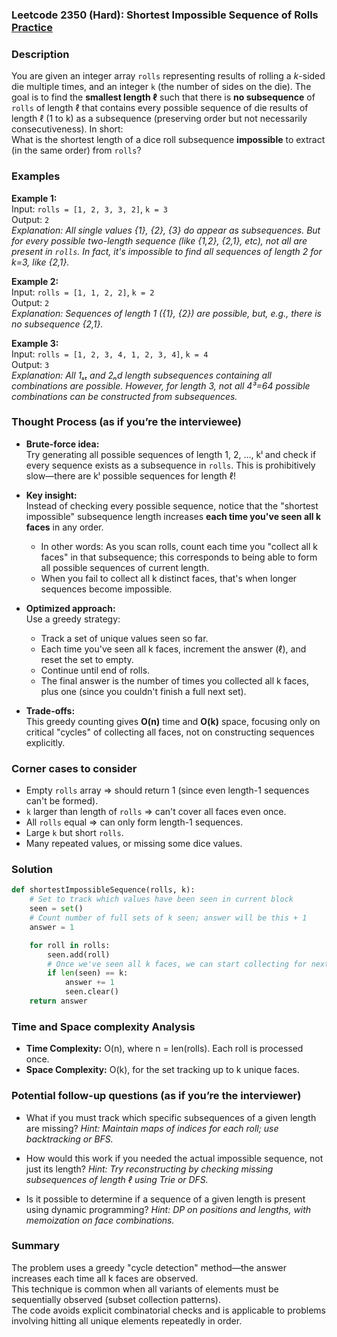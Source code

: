 ### Leetcode 2350 (Hard): Shortest Impossible Sequence of Rolls [Practice](https://leetcode.com/problems/shortest-impossible-sequence-of-rolls)

### Description  
You are given an integer array `rolls` representing results of rolling a *k*-sided die multiple times, and an integer `k` (the number of sides on the die). The goal is to find the **smallest length ℓ** such that there is **no subsequence** of `rolls` of length ℓ that contains every possible sequence of die results of length ℓ (1 to k) as a subsequence (preserving order but not necessarily consecutiveness). In short:  
What is the shortest length of a dice roll subsequence **impossible** to extract (in the same order) from `rolls`?

### Examples  

**Example 1:**  
Input: `rolls = [1, 2, 3, 3, 2]`, `k = 3`  
Output: `2`  
*Explanation: All single values {1}, {2}, {3} do appear as subsequences. But for every possible two-length sequence (like {1,2}, {2,1}, etc), not all are present in `rolls`. In fact, it's impossible to find all sequences of length 2 for k=3, like {2,1}.*

**Example 2:**  
Input: `rolls = [1, 1, 2, 2]`, `k = 2`  
Output: `2`  
*Explanation: Sequences of length 1 ({1}, {2}) are possible, but, e.g., there is no subsequence {2,1}.*

**Example 3:**  
Input: `rolls = [1, 2, 3, 4, 1, 2, 3, 4]`, `k = 4`  
Output: `3`  
*Explanation: All 1ₛₜ and 2ₙd length subsequences containing all combinations are possible. However, for length 3, not all 4³=64 possible combinations can be constructed from subsequences.*

### Thought Process (as if you’re the interviewee)  
- **Brute-force idea:**  
  Try generating all possible sequences of length 1, 2, ..., kˡ and check if every sequence exists as a subsequence in `rolls`. This is prohibitively slow—there are kˡ possible sequences for length ℓ!

- **Key insight:**  
  Instead of checking every possible sequence, notice that the "shortest impossible" subsequence length increases **each time you've seen all k faces** in any order.  
  * In other words: As you scan rolls, count each time you "collect all k faces" in that subsequence; this corresponds to being able to form all possible sequences of current length.
  * When you fail to collect all k distinct faces, that's when longer sequences become impossible.

- **Optimized approach:**  
  Use a greedy strategy:
    - Track a set of unique values seen so far.
    - Each time you've seen all k faces, increment the answer (ℓ), and reset the set to empty.
    - Continue until end of rolls.
    - The final answer is the number of times you collected all k faces, plus one (since you couldn't finish a full next set).

- **Trade-offs:**  
  This greedy counting gives **O(n)** time and **O(k)** space, focusing only on critical "cycles" of collecting all faces, not on constructing sequences explicitly.

### Corner cases to consider  
- Empty `rolls` array ⇒ should return 1 (since even length-1 sequences can't be formed).
- `k` larger than length of `rolls` ⇒ can't cover all faces even once.
- All `rolls` equal ⇒ can only form length-1 sequences.
- Large `k` but short `rolls`.
- Many repeated values, or missing some dice values.

### Solution

```python
def shortestImpossibleSequence(rolls, k):
    # Set to track which values have been seen in current block
    seen = set()
    # Count number of full sets of k seen; answer will be this + 1
    answer = 1

    for roll in rolls:
        seen.add(roll)
        # Once we've seen all k faces, we can start collecting for next level
        if len(seen) == k:
            answer += 1
            seen.clear()
    return answer
```

### Time and Space complexity Analysis  

- **Time Complexity:** O(n), where n = len(rolls). Each roll is processed once.
- **Space Complexity:** O(k), for the set tracking up to k unique faces.

### Potential follow-up questions (as if you’re the interviewer)  

- What if you must track which specific subsequences of a given length are missing?
  *Hint: Maintain maps of indices for each roll; use backtracking or BFS.*

- How would this work if you needed the actual impossible sequence, not just its length?
  *Hint: Try reconstructing by checking missing subsequences of length ℓ using Trie or DFS.*

- Is it possible to determine if a sequence of a given length is present using dynamic programming?
  *Hint: DP on positions and lengths, with memoization on face combinations.*

### Summary
The problem uses a greedy "cycle detection" method—the answer increases each time all k faces are observed.  
This technique is common when all variants of elements must be sequentially observed (subset collection patterns).  
The code avoids explicit combinatorial checks and is applicable to problems involving hitting all unique elements repeatedly in order.